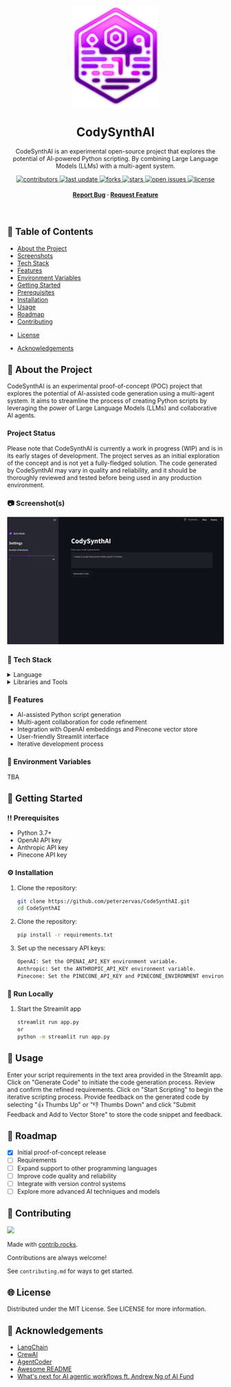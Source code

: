 <!--
Hey, thanks for using the awesome-readme-template template.  
If you have any enhancements, then fork this project and create a pull request 
or just open an issue with the label "enhancement".

Don't forget to give this project a star for additional support ;)
Maybe you can mention me or this repo in the acknowledgements too
-->
<div align="center">

  <img src="assets/logo.png" alt="logo" width="200" height="auto" />
  <h1>CodySynthAI</h1>
  <p>CodeSynthAI is an experimental open-source project that explores the potential of AI-powered Python scripting. By combining Large Language Models (LLMs) with a multi-agent system.</p>
  
<!-- Badges -->
<p>
  <a href="https://github.com/peterzervas/CodeSynthAI/graphs/contributors">
    <img src="https://img.shields.io/github/contributors/peterzervas/CodeSynthAI" alt="contributors" />
  </a>
  <a href="">
    <img src="https://img.shields.io/github/last-commit/peterzervas/CodeSynthAI" alt="last update" />
  </a>
  <a href="https://github.com/peterzervas/CodeSynthAI/network/members">
    <img src="https://img.shields.io/github/forks/peterzervas/CodeSynthAI" alt="forks" />
  </a>
  <a href="https://github.com/peterzervas/CodeSynthAI/stargazers">
    <img src="https://img.shields.io/github/stars/peterzervas/CodeSynthAI" alt="stars" />
  </a>
  <a href="https://github.com/peterzervas/CodeSynthAI/issues/">
    <img src="https://img.shields.io/github/issues/peterzervas/CodeSynthAI" alt="open issues" />
  </a>
  <a href="https://github.com/peterzervas/CodeSynthAI/blob/master/LICENSE">
    <img src="https://img.shields.io/github/license/peterzervas/CodeSynthAI.svg" alt="license" />
  </a>
</p>

<h4>
  <a href="https://github.com/peterzervas/CodeSynthAI/issues/">Report Bug</a>
  <span> · </span>
  <a href="https://github.com/peterzervas/CodeSynthAI/issues/">Request Feature</a>
</h4>
</div>

<br />

## :notebook_with_decorative_cover: Table of Contents

- [About the Project](#star2-about-the-project)
- [Screenshots](#camera-screenshots)
- [Tech Stack](#space_invader-tech-stack)
- [Features](#dart-features)
- [Environment Variables](#key-environment-variables)
- [Getting Started](#toolbox-getting-started)
- [Prerequisites](#bangbang-prerequisites)
- [Installation](#gear-installation)
- [Usage](#eyes-usage)
- [Roadmap](#compass-roadmap)
- [Contributing](#wave-contributing)
<!-- - [Code of Conduct](#scroll-code-of-conduct) -->
<!-- - [FAQ](#grey_question-faq) -->
- [License](#warning-license)
<!-- - [Contact](#handshake-contact) -->
- [Acknowledgements](#gem-acknowledgements)

<!-- About the Project -->
## :star2: About the Project
CodeSynthAI is an experimental proof-of-concept (POC) project that explores the potential of AI-assisted code generation using a multi-agent system. It aims to streamline the process of creating Python scripts by leveraging the power of Large Language Models (LLMs) and collaborative AI agents.

### Project Status

Please note that CodeSynthAI is currently a work in progress (WIP) and is in its early stages of development. The project serves as an initial exploration of the concept and is not yet a fully-fledged solution. The code generated by CodeSynthAI may vary in quality and reliability, and it should be thoroughly reviewed and tested before being used in any production environment.

<!-- Screenshots -->
### :camera: Screenshot(s)

 <img src="https://github.com/peterzervas/CodeSynthAI/blob/main/assets/screenshot_01.png?raw=true"/>


<!-- TechStack -->
### :space_invader: Tech Stack

<details>
  <summary>Language</summary>
  <ul>
    <li><a href="https://www.python.org/">Python</a></li>
  </ul>
</details>

<details>
  <summary>Libraries and Tools</summary>
  <ul>
    <li><a href="https://www.anthropic.com/">Anthropic API</a></li>
    <li><a href="https://python.langchain.com/en/latest/">LangChain</a></li>
    <li><a href="https://github.com/hwchase17/langchain-experiments">LangChain Experimental</a></li>
    <li><a href="https://crewai.co/">CrewAI</a></li>
    <li><a href="https://streamlit.io/">Streamlit</a></li>
    <li><a href="https://openai.com/">OpenAI API</a></li>
    <li><a href="https://www.pinecone.io/">Pinecone</a></li>
  </ul>
</details>

<!-- Features -->
### :dart: Features

- AI-assisted Python script generation
- Multi-agent collaboration for code refinement
- Integration with OpenAI embeddings and Pinecone vector store
- User-friendly Streamlit interface
- Iterative development process

<!-- Env Variables -->
### :key: Environment Variables

TBA

<!-- Getting Started -->
## :toolbox: Getting Started

<!-- Prerequisites -->
### :bangbang: Prerequisites

- Python 3.7+
- OpenAI API key
- Anthropic API key
- Pinecone API key

<!-- Installation -->
### :gear: Installation

1. Clone the repository:
   ```bash
   git clone https://github.com/peterzervas/CodeSynthAI.git
   cd CodeSynthAI
2. Clone the repository:
   ```bash
   pip install -r requirements.txt
3. Set up the necessary API keys:
    ```bash
    OpenAI: Set the OPENAI_API_KEY environment variable.
    Anthropic: Set the ANTHROPIC_API_KEY environment variable.
    Pinecone: Set the PINECONE_API_KEY and PINECONE_ENVIRONMENT environment variables.

### :running: Run Locally

1. Start the Streamlit app
    ```bash
    streamlit run app.py
    or
    python -m streamlit run app.py
<!-- Usage -->
## :eyes: Usage

Enter your script requirements in the text area provided in the Streamlit app.
Click on "Generate Code" to initiate the code generation process.
Review and confirm the refined requirements.
Click on "Start Scripting" to begin the iterative scripting process.
Provide feedback on the generated code by selecting "👍 Thumbs Up" or "👎 Thumbs Down" and click "Submit Feedback and Add to Vector Store" to store the code snippet and feedback.

<!-- Roadmap -->
## :compass: Roadmap

- [x] Initial proof-of-concept release
- [ ] Requirements
- [ ] Expand support to other programming languages
- [ ] Improve code quality and reliability
- [ ] Integrate with version control systems
- [ ] Explore more advanced AI techniques and models
<!-- Contributing -->
## :wave: Contributing
<a href="https://github.com/peterzervas/CodeSynthAI/graphs/contributors">
  <img src="https://contrib.rocks/image?repo=peterzervas/CodeSynthAI" />
</a>

Made with [contrib.rocks](https://contrib.rocks).

Contributions are always welcome!

See `contributing.md` for ways to get started.

<!-- License -->
## :globe_with_meridians: License

Distributed under the MIT License. See LICENSE for more information.

<!-- Contact
## :handshake: Contact

<!-- Acknowledgments -->
## :gem: Acknowledgements
- [LangChain](https://www.langchain.com/)
- [CrewAI](https://www.crewai.com/)
- [AgentCoder](https://arxiv.org/html/2312.13010v2)
- [Awesome README](https://github.com/matiassingers/awesome-readme)
- [What's next for AI agentic workflows ft. Andrew Ng of AI Fund](https://www.youtube.com/watch?v=sal78ACtGTc&ab_channel=SequoiaCapital)
